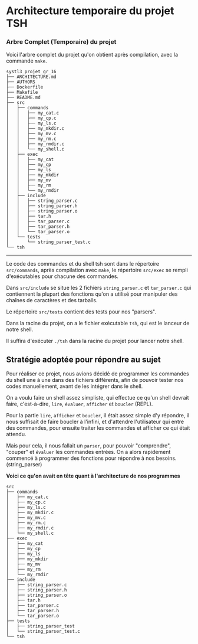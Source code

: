 # Architecture temporaire du projet TSH

### Arbre Complet (Temporaire) du projet

Voici l'arbre complet du projet qu'on obtient après compilation, 
avec la commande `make`.


```
systl3_projet_gr_16
├── ARCHITECTURE.md
├── AUTHORS
├── Dockerfile
├── Makefile
├── README.md
├── src
│   ├── commands
│   │   ├── my_cat.c
│   │   ├── my_cp.c
│   │   ├── my_ls.c
│   │   ├── my_mkdir.c
│   │   ├── my_mv.c
│   │   ├── my_rm.c
│   │   ├── my_rmdir.c
│   │   └── my_shell.c
│   ├── exec
│   │   ├── my_cat
│   │   ├── my_cp
│   │   ├── my_ls
│   │   ├── my_mkdir
│   │   ├── my_mv
│   │   ├── my_rm
│   │   └── my_rmdir
│   ├── include
│   │   ├── string_parser.c
│   │   ├── string_parser.h
│   │   ├── string_parser.o
│   │   ├── tar.h
│   │   ├── tar_parser.c
│   │   ├── tar_parser.h
│   │   └── tar_parser.o
│   └── tests
│       └── string_parser_test.c
└── tsh
```

---

Le code des commandes et du shell tsh sont dans le répertoire `src/commands`, 
après compilation avec `make`, le répertoire `src/exec` se rempli 
d'exécutables pour chacune des commandes.

Dans `src/include` se situe les 2 fichiers `string_parser.c` et 
`tar_parser.c` qui contiennent la plupart des fonctions qu'on a 
utilisé pour manipuler des chaînes de caractères et des tarballs.


Le répertoire `src/tests` contient des tests pour nos "parsers".

Dans la racine du projet, on a le fichier exécutable `tsh`, 
qui est le lanceur de notre shell.

Il suffira d'exécuter `./tsh` dans la racine du projet pour lancer notre shell.


## Stratégie adoptée pour répondre au sujet

Pour réaliser ce projet, nous avions décidé de programmer les commandes 
du shell une à une dans des fichiers différents, afin de pouvoir tester 
nos codes manuellement, avant de les intégrer dans le shell.


On a voulu faire un shell assez simpliste, qui effectue ce qu'un shell
devrait faire, c'est-à-dire, `lire`, `évaluer`, `afficher` et `boucler` (REPL).

Pour la partie `lire`, `afficher` et `boucler`, il était assez simple d'y 
répondre, il nous suffisait de faire boucler à l'infini, et d'attendre 
l'utilisateur qui entre des commandes, pour ensuite traiter les commandes 
et afficher ce qui était attendu.

Mais pour cela, il nous fallait un `parser`, pour pouvoir "comprendre", 
"couper" et `évaluer` les commandes entrées. On a alors rapidement commencé 
à programmer des fonctions pour répondre à nos besoins. (string_parser)


**Voici ce qu'on avait en tête quant à l'architecture de nos programmes**

```
src
├── commands
│   ├── my_cat.c
│   ├── my_cp.c
│   ├── my_ls.c
│   ├── my_mkdir.c
│   ├── my_mv.c
│   ├── my_rm.c
│   ├── my_rmdir.c
│   └── my_shell.c
├── exec
│   ├── my_cat
│   ├── my_cp
│   ├── my_ls
│   ├── my_mkdir
│   ├── my_mv
│   ├── my_rm
│   └── my_rmdir
├── include
│   ├── string_parser.c
│   ├── string_parser.h
│   ├── string_parser.o
│   ├── tar.h
│   ├── tar_parser.c
│   ├── tar_parser.h
│   └── tar_parser.o
├── tests
│   ├── string_parser_test
│   └── string_parser_test.c
└── tsh
```